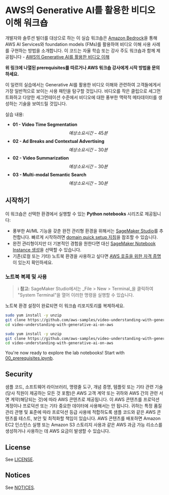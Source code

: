 # AWS의 Generative AI를 활용한 비디오 이해 워크숍


개발자와 솔루션 빌더를 대상으로 하는 이 실습 워크숍은 [Amazon Bedrock](https://aws.amazon.com/bedrock/)을 통해 AWS AI Services와 foundation models (FMs)를 활용하여 비디오 이해 사용 사례를 구현하는 방법을 소개합니다. 이 코드는 자율 학습 또는 강사 주도 워크숍과 함께 제공됩니다 - [AWS의 Generative AI를 활용한 비디오 이해](https://catalog.us-east-1.prod.workshops.aws/workshops/7db2455e-0fa6-4f6d-9973-84daccd6421f)

**위 링크에 나열된 prerequisites를 따르거나 AWS 워크숍 강사에게 시작 방법을 문의하세요.**

이 일련의 실습에서는 Generative AI를 활용한 비디오 이해와 관련하여 고객들에게서 가장 일반적으로 보이는 사용 패턴을 탐구할 것입니다. 비디오를 작은 클립으로 세그먼트화하고 다양한 세그먼테이션 수준에서 비디오에 대한 풍부한 맥락적 메타데이터를 생성하는 기술을 보여드릴 것입니다.

실습 내용:

- **01 - Video Time Segmentation** $$예상 소요 시간 - 45분$$
- **02 - Ad Breaks and Contextual Advertising** $$예상 소요 시간 - 30분$$
- **02 - Video Summarization** $$예상 소요 시간 - 30분$$
- **03 - Multi-modal Semantic Search** $$예상 소요 시간 - 30분$$

## 시작하기

이 워크숍은 선택한 환경에서 실행할 수 있는 **Python notebooks** 시리즈로 제공됩니다:

- 풍부한 AI/ML 기능을 갖춘 완전 관리형 환경을 위해서는 [SageMaker Studio](https://aws.amazon.com/sagemaker/studio/)를 추천합니다. 빠르게 시작하려면 [domain quick setup 지침](https://docs.aws.amazon.com/sagemaker/latest/dg/onboard-quick-start.html)을 참조할 수 있습니다.
- 완전 관리형이지만 더 기본적인 경험을 원한다면 대신 [SageMaker Notebook Instance 생성](https://docs.aws.amazon.com/sagemaker/latest/dg/howitworks-create-ws.html)을 선택할 수 있습니다.
- 기존(로컬 또는 기타) 노트북 환경을 사용하고 싶다면 [AWS 호출을 위한 자격 증명](https://docs.aws.amazon.com/cli/latest/userguide/cli-chap-configure.html)이 있는지 확인하세요.

### 노트북 복제 및 사용

> ℹ️ **참고:** SageMaker Studio에서는 _File > New > Terminal_을 클릭하여 "System Terminal"을 열어 이러한 명령을 실행할 수 있습니다.

노트북 환경 설정이 완료되면 이 워크숍 리포지토리를 복제하세요.

```sh
sudo yum install -y unzip
git clone https://github.com/aws-samples/video-understanding-with-generative-ai-on-aws.git
cd video-understanding-with-generative-ai-on-aws
```

```sh
sudo yum install -y unzip
git clone https://github.com/aws-samples/video-understanding-with-generative-ai-on-aws.git
cd video-understanding-with-generative-ai-on-aws
```

You're now ready to explore the lab notebooks! Start with [00_prerequisites.ipynb](00_prerequisites.ipynb).

## Security

샘플 코드, 소프트웨어 라이브러리, 명령줄 도구, 개념 증명, 템플릿 또는 기타 관련 기술(당사 직원이 제공하는 모든 것 포함)은 AWS 고객 계약 또는 귀하와 AWS 간의 관련 서면 계약(해당되는 것)에 따라 AWS 콘텐츠로 제공됩니다. 이 AWS 콘텐츠를 프로덕션 계정이나 프로덕션 또는 기타 중요한 데이터에 사용해서는 안 됩니다. 귀하는 특정 품질 관리 관행 및 표준에 따라 프로덕션 등급 사용에 적합하도록 샘플 코드와 같은 AWS 콘텐츠를 테스트, 보안 및 최적화할 책임이 있습니다. AWS 콘텐츠를 배포하면 Amazon EC2 인스턴스 실행 또는 Amazon S3 스토리지 사용과 같은 AWS 과금 가능 리소스를 생성하거나 사용하는 데 AWS 요금이 발생할 수 있습니다.
## License

See [LICENSE](LICENSE).

## Notices

See [NOTICES](NOTICE).